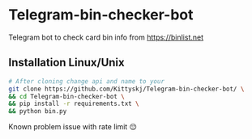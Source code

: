 # Telegram-bin-checker-bot
Telegram bot to check card bin info from https://binlist.net

## Installation Linux/Unix
```bash
# After cloning change api and name to your
git clone https://github.com/Kittyskj/Telegram-bin-checker-bot/ \
&& cd Telegram-bin-checker-bot \
&& pip install -r requirements.txt \
&& python bin.py
```

Known problem issue with rate limit 😔 
